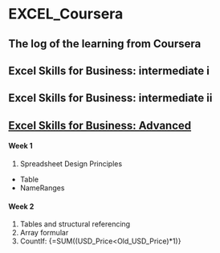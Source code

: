 # EXCEL_Coursera
  The log of the learning from Coursera 
---


## Excel Skills for Business: intermediate i

## Excel Skills for Business: intermediate ii

## [Excel Skills for Business: Advanced](https://www.coursera.org/learn/excel-advanced)
#### Week 1
1. Spreadsheet Design Principles
 - Table
 - NameRanges

#### Week 2
1. Tables and structural referencing
2. Array formular
3. CountIf: {=SUM((USD_Price<Old_USD_Price)*1)} 

